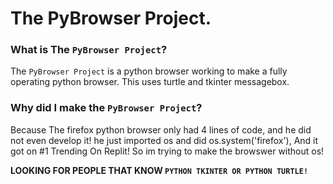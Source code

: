# The PyBrowser Project.
### What is The `PyBrowser Project`?
The `PyBrowser Project` is a python browser working to make a fully operating python browser. This uses turtle and tkinter messagebox.
### Why did I make the `PyBrowser Project`?
Because The firefox python browser only had 4 lines of code, and he did not even develop it! he just imported os and did os.system('firefox'), And it got on #1 Trending On Replit! So im trying to make the browswer without os!

**LOOKING FOR PEOPLE THAT KNOW `PYTHON TKINTER OR PYTHON TURTLE!`**
